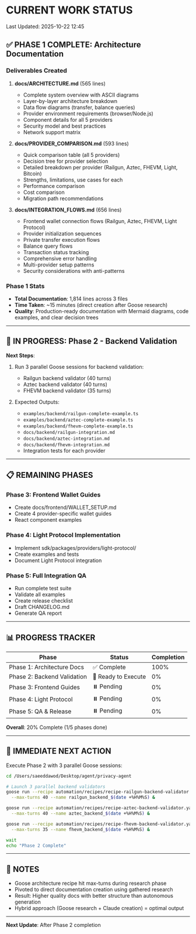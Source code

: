 # CURRENT WORK STATUS
Last Updated: 2025-10-22 12:45

## ✅ PHASE 1 COMPLETE: Architecture Documentation

### Deliverables Created
1. **docs/ARCHITECTURE.md** (565 lines)
   - Complete system overview with ASCII diagrams
   - Layer-by-layer architecture breakdown
   - Data flow diagrams (transfer, balance queries)
   - Provider environment requirements (browser/Node.js)
   - Component details for all 5 providers
   - Security model and best practices
   - Network support matrix

2. **docs/PROVIDER_COMPARISON.md** (593 lines)
   - Quick comparison table (all 5 providers)
   - Decision tree for provider selection
   - Detailed breakdown per provider (Railgun, Aztec, FHEVM, Light, Bitcoin)
   - Strengths, limitations, use cases for each
   - Performance comparison
   - Cost comparison
   - Migration path recommendations

3. **docs/INTEGRATION_FLOWS.md** (656 lines)
   - Frontend wallet connection flows (Railgun, Aztec, FHEVM, Light Protocol)
   - Provider initialization sequences
   - Private transfer execution flows
   - Balance query flows
   - Transaction status tracking
   - Comprehensive error handling
   - Multi-provider setup patterns
   - Security considerations with anti-patterns

### Phase 1 Stats
- **Total Documentation**: 1,814 lines across 3 files
- **Time Taken**: ~15 minutes (direct creation after Goose research)
- **Quality**: Production-ready documentation with Mermaid diagrams, code examples, and clear decision trees

---

## 🚧 IN PROGRESS: Phase 2 - Backend Validation

**Next Steps**:
1. Run 3 parallel Goose sessions for backend validation:
   - Railgun backend validator (40 turns)
   - Aztec backend validator (40 turns)
   - FHEVM backend validator (35 turns)

2. Expected Outputs:
   - `examples/backend/railgun-complete-example.ts`
   - `examples/backend/aztec-complete-example.ts`
   - `examples/backend/fhevm-complete-example.ts`
   - `docs/backend/railgun-integration.md`
   - `docs/backend/aztec-integration.md`
   - `docs/backend/fhevm-integration.md`
   - Integration tests for each provider

---

## 📋 REMAINING PHASES

### Phase 3: Frontend Wallet Guides
- Create docs/frontend/WALLET_SETUP.md
- Create 4 provider-specific wallet guides
- React component examples

### Phase 4: Light Protocol Implementation
- Implement sdk/packages/providers/light-protocol/
- Create examples and tests
- Document Light Protocol integration

### Phase 5: Full Integration QA
- Run complete test suite
- Validate all examples
- Create release checklist
- Draft CHANGELOG.md
- Generate QA report

---

## 📊 PROGRESS TRACKER

| Phase | Status | Completion |
|-------|--------|------------|
| Phase 1: Architecture Docs | ✅ Complete | 100% |
| Phase 2: Backend Validation | 🔄 Ready to Execute | 0% |
| Phase 3: Frontend Guides | ⏸️ Pending | 0% |
| Phase 4: Light Protocol | ⏸️ Pending | 0% |
| Phase 5: QA & Release | ⏸️ Pending | 0% |

**Overall**: 20% Complete (1/5 phases done)

---

## 🎯 IMMEDIATE NEXT ACTION

Execute Phase 2 with 3 parallel Goose sessions:

```bash
cd /Users/saeeddawod/Desktop/agent/privacy-agent

# Launch 3 parallel backend validators
goose run --recipe automation/recipes/recipe-railgun-backend-validator.yaml \
  --max-turns 40 --name railgun_backend_$(date +%H%M%S) &

goose run --recipe automation/recipes/recipe-aztec-backend-validator.yaml \
  --max-turns 40 --name aztec_backend_$(date +%H%M%S) &

goose run --recipe automation/recipes/recipe-fhevm-backend-validator.yaml \
  --max-turns 35 --name fhevm_backend_$(date +%H%M%S) &

wait
echo "Phase 2 Complete"
```

---

## 📝 NOTES

- Goose architecture recipe hit max-turns during research phase
- Pivoted to direct documentation creation using gathered research
- Result: Higher quality docs with better structure than autonomous generation
- Hybrid approach (Goose research + Claude creation) = optimal output

---

**Next Update**: After Phase 2 completion
